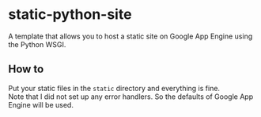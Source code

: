 static-python-site
==================

A template that allows you to host a static site on Google App Engine using the Python WSGI.

How to
------

Put your static files in the `static` directory and everything is fine.  
Note that I did not set up any error handlers. So the defaults of Google App Engine will be used.